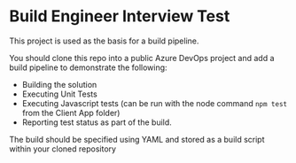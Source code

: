 # Build Engineer Interview Test
This project is used as the basis for a build pipeline.

You should clone this repo into a public Azure DevOps project and add a build pipeline to demonstrate the following:

- Building the solution
- Executing Unit Tests
- Executing Javascript tests (can be run with the node command `npm test` from the Client App folder)
- Reporting test status as part of the build.

The build should be specified using YAML and stored as a build script within your cloned repository
